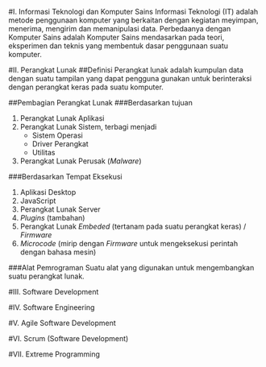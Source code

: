 #I. Informasi Teknologi dan Komputer Sains
Informasi Teknologi (IT) adalah metode  penggunaan komputer yang berkaitan dengan kegiatan meyimpan, menerima, mengirim dan memanipulasi data. Perbedaanya dengan Komputer Sains adalah Komputer Sains mendasarkan pada teori, eksperimen dan teknis yang membentuk dasar penggunaan suatu komputer.

#II. Perangkat Lunak
##Definisi
Perangkat lunak adalah kumpulan data dengan suatu tampilan yang dapat pengguna gunakan untuk berinteraksi dengan perangkat keras pada suatu komputer. 

##Pembagian Perangkat Lunak
###Berdasarkan tujuan
1. Perangkat Lunak Aplikasi
2. Perangkat Lunak Sistem, terbagi menjadi
	* Sistem Operasi
	* Driver Perangkat
	* Utilitas
3. Perangkat Lunak Perusak (*Malware*)

###Berdasarkan Tempat Eksekusi
1. Aplikasi Desktop
2. JavaScript
3. Perangkat Lunak Server
4. *Plugins* (tambahan)
5. Perangkat Lunak *Embeded* (tertanam pada suatu perangkat keras) / *Firmware*
6. *Microcode* (mirip dengan *Firmware* untuk mengeksekusi perintah dengan bahasa mesin)

###Alat Pemrograman
Suatu alat yang digunakan untuk mengembangkan suatu perangkat lunak.

#III. Software Development

#IV. Software Engineering

#V. Agile Software Development

#VI. Scrum (Software Development)

#VII. Extreme Programming

